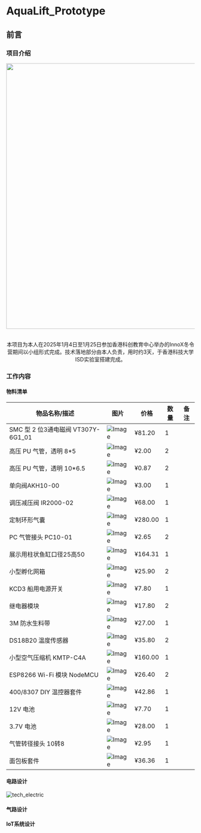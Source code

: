 # AquaLift_Prototype

## 前言

### 项目介绍
<div align=center>
<img src="https://github.com/WilliamGwok/AquaLift_Prototype/blob/main/Figures/Team_photo_with_prototype.jpg" width="710px">
</div>
<br>
<p align="center">本项目为本人在2025年1月4日至1月25日参加香港科创教育中心举办的InnoX冬令营期间以小组形式完成。技术落地部分由本人负责，用时约3天，于香港科技大学ISD实验室搭建完成。</p>

### 工作内容

#### 物料清单

| 物品名称/描述                      | 图片                   | 价格    | 数量 | 备注 |
| ---------------------------------- | ---------------------- | ------- | ---- | ---- |
| SMC 型 2 位3通电磁阀 VT307Y-6G1_01 | ![Image](https://github.com/WilliamGwok/AquaLift_Prototype/blob/main/Figures/Material/valve.jpg) | ¥81.20  | 1    |      |
| 高压 PU 气管，透明 8*5             | ![Image](https://github.com/WilliamGwok/AquaLift_Prototype/blob/main/Figures/Material/tube_8.png) | ¥2.00   | 2    |      |
| 高压 PU 气管，透明 10*6.5          | ![Image](https://github.com/WilliamGwok/AquaLift_Prototype/blob/main/Figures/Material/tube_10.png) | ¥0.87   | 2    |      |
| 单向阀AKH10-00                     | ![Image](https://github.com/WilliamGwok/AquaLift_Prototype/blob/main/Figures/Material/one_flow.png) | ¥3.00   | 1    |      |
| 调压减压阀 IR2000-02               | ![Image](https://github.com/WilliamGwok/AquaLift_Prototype/blob/main/Figures/Material/pressure_control.jpg) | ¥68.00  | 1    |      |
| 定制环形气囊                       | ![Image](https://github.com/WilliamGwok/AquaLift_Prototype/blob/main/Figures/Material/air_bag.jpg) | ¥280.00 | 1    |      |
| PC 气管接头 PC10-01                | ![Image](https://github.com/WilliamGwok/AquaLift_Prototype/blob/main/Figures/Material/tube_head.png) | ¥2.65   | 2    |      |
| 展示用柱状鱼缸口径25高50           | ![Image](https://github.com/WilliamGwok/AquaLift_Prototype/blob/main/Figures/Material/tank_25_50.png) | ¥164.31 | 1    |      |
| 小型孵化网箱                       | ![Image](https://github.com/WilliamGwok/AquaLift_Prototype/blob/main/Figures/Material/net_cage.png) | ¥25.90  | 2    |      |
| KCD3 船用电源开关                  | ![Image](https://github.com/WilliamGwok/AquaLift_Prototype/blob/main/Figures/Material/switch.png) | ¥7.80   | 1    |      |
| 继电器模块                         | ![Image](https://github.com/WilliamGwok/AquaLift_Prototype/blob/main/Figures/Material/electric_relay.png) | ¥17.80  | 2    |      |
| 3M 防水生料带                      | ![Image](https://github.com/WilliamGwok/AquaLift_Prototype/blob/main/Figures/Material/PTFE_Tape.png) | ¥27.00  | 1    |      |
| DS18B20 温度传感器                 | ![Image](https://github.com/WilliamGwok/AquaLift_Prototype/blob/main/Figures/Material/temp_sensor.png) | ¥35.80  | 2    |      |
| 小型空气压缩机 KMTP-C4A            | ![Image](https://github.com/WilliamGwok/AquaLift_Prototype/blob/main/Figures/Material/pump.png) | ¥160.00 | 1    |      |
| ESP8266 Wi-Fi 模块 NodeMCU         | ![Image](https://github.com/WilliamGwok/AquaLift_Prototype/blob/main/Figures/Material/micro_unit.png) | ¥26.40  | 2    |      |
| 400/8307 DIY 温控器套件            | ![Image](https://github.com/WilliamGwok/AquaLift_Prototype/blob/main/Figures/Material/temp_sensor.png) | ¥42.86  | 1    |      |
| 12V 电池                           | ![Image](https://github.com/WilliamGwok/AquaLift_Prototype/blob/main/Figures/Material/12V_battery.png) | ¥7.70   | 1    |      |
| 3.7V 电池                          | ![Image](https://github.com/WilliamGwok/AquaLift_Prototype/blob/main/Figures/Material/3_7V_battery.png) | ¥28.00  | 1    |      |
| 气管转径接头 10转8                 | ![Image](https://github.com/WilliamGwok/AquaLift_Prototype/blob/main/Figures/Material/transfer10_8.png) | ¥2.95   | 1    |      |
| 面包板套件                         | ![Image](https://github.com/WilliamGwok/AquaLift_Prototype/blob/main/Figures/Material/bread_board.png) | ¥36.36  | 1    |      |

#### 电路设计

![tech_electric](E:\Files\大四上\InnoX\Github_File\Figures\tech_electric.jpg)



#### 气路设计



#### IoT系统设计



#### 

